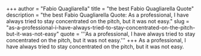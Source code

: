 +++
author = "Fabio Quagliarella"
title = "the best Fabio Quagliarella Quote"
description = "the best Fabio Quagliarella Quote: As a professional, I have always tried to stay concentrated on the pitch, but it was not easy."
slug = "as-a-professional-i-have-always-tried-to-stay-concentrated-on-the-pitch-but-it-was-not-easy"
quote = '''As a professional, I have always tried to stay concentrated on the pitch, but it was not easy.'''
+++
As a professional, I have always tried to stay concentrated on the pitch, but it was not easy.

